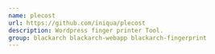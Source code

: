 ```yaml
---
name: plecost
url: https://github.com/iniqua/plecost
description: Wordpress finger printer Tool.
group: blackarch blackarch-webapp blackarch-fingerprint
---
```

